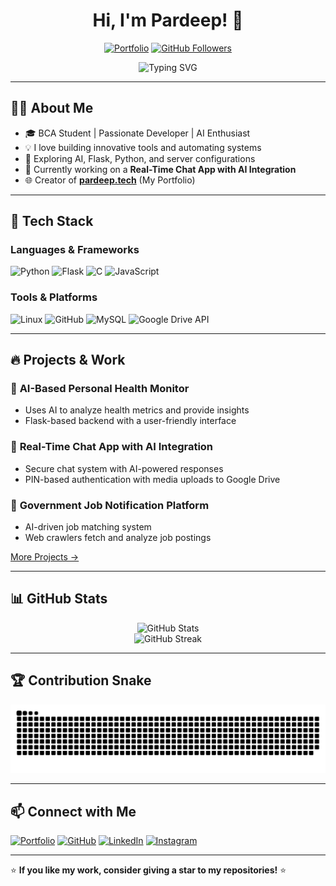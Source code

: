 
<h1 align="center">Hi, I'm Pardeep! 🚀</h1>

<p align="center">
  <a href="https://pardeep.tech" target="_blank"><img src="https://img.shields.io/badge/Portfolio-pardeep.tech-blue?style=flat-square&logo=google-chrome" alt="Portfolio"></a>
  <a href="https://github.com/robindarkblack1"><img src="https://img.shields.io/github/followers/robindarkblack1?label=Followers&style=social" alt="GitHub Followers"></a>
</p>

<p align="center">
  <img src="https://readme-typing-svg.herokuapp.com?size=22&duration=4000&color=F7D731&center=true&vCenter=true&width=500&lines=Passionate+Developer+%7C+AI+Enthusiast;Building+Innovative+Tools;Automating+Systems;Exploring+Flask%2C+Python%2C+AI;Let's+Code+Something+Awesome!" alt="Typing SVG" />
</p>

---

## 👨‍💻 About Me

- 🎓 BCA Student | Passionate Developer | AI Enthusiast
- 💡 I love building innovative tools and automating systems
- 🚀 Exploring AI, Flask, Python, and server configurations
- 📌 Currently working on a **Real-Time Chat App with AI Integration**
- 🌐 Creator of **[pardeep.tech](https://pardeep.tech)** (My Portfolio)

---

## 🔧 Tech Stack

### Languages & Frameworks

![Python](https://img.shields.io/badge/Python-3776AB?style=for-the-badge&logo=python&logoColor=white)
![Flask](https://img.shields.io/badge/Flask-000000?style=for-the-badge&logo=flask&logoColor=white)
![C](https://img.shields.io/badge/C-A8B9CC?style=for-the-badge&logo=c&logoColor=white)
![JavaScript](https://img.shields.io/badge/JavaScript-F7DF1E?style=for-the-badge&logo=javascript&logoColor=black)

### Tools & Platforms

![Linux](https://img.shields.io/badge/Linux-FCC624?style=for-the-badge&logo=linux&logoColor=black)
![GitHub](https://img.shields.io/badge/GitHub-181717?style=for-the-badge&logo=github&logoColor=white)
![MySQL](https://img.shields.io/badge/MySQL-4479A1?style=for-the-badge&logo=mysql&logoColor=white)
![Google Drive API](https://img.shields.io/badge/Google%20Drive%20API-4285F4?style=for-the-badge&logo=google-drive&logoColor=white)

---

## 🔥 Projects & Work

### 🌟 **AI-Based Personal Health Monitor**
- Uses AI to analyze health metrics and provide insights
- Flask-based backend with a user-friendly interface

### 🔹 **Real-Time Chat App with AI Integration**
- Secure chat system with AI-powered responses
- PIN-based authentication with media uploads to Google Drive

### 📢 **Government Job Notification Platform**
- AI-driven job matching system
- Web crawlers fetch and analyze job postings

[More Projects →](https://github.com/robindarkblack1)

---

## 📊 GitHub Stats

<p align="center">
  <img src="https://github-readme-stats.vercel.app/api?username=robindarkblack1&show_icons=true&theme=tokyonight" alt="GitHub Stats" />
  <br>
  <img src="https://github-readme-streak-stats.herokuapp.com/?user=robindarkblack1&theme=tokyonight" alt="GitHub Streak" />
</p>

---

## 🏆 Contribution Snake

<p align="center">
<img src="https://github.com/robindarkblack1/robindarkblack1/blob/main/output/github-contribution-grid-snake.svg" alt="Contribution Snake"/>
</p>


---

## 📫 Connect with Me

[![Portfolio](https://img.shields.io/badge/Portfolio-pardeep.tech-1DA1F2?style=for-the-badge&logo=google-chrome&logoColor=white)](https://pardeep.tech)
[![GitHub](https://img.shields.io/badge/GitHub-robindarkblack1-181717?style=for-the-badge&logo=github)](https://github.com/robindarkblack1)
[![LinkedIn](https://img.shields.io/badge/LinkedIn-Pardeep-blue?style=for-the-badge&logo=linkedin)]([https://www.linkedin.com/in/pardeep](https://www.linkedin.com/in/prdeep-verma-4a1364257/))
[![Instagram](https://img.shields.io/badge/Instagram-@Pardeep-E4405F?style=for-the-badge&logo=instagram&logoColor=white)](https://www.instagram.com/bannned_devil)

---

⭐ **If you like my work, consider giving a star to my repositories!** ⭐

